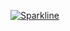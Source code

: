 [![Sparkline](https://stars.medv.io/qoomon/git-conventional-commits.svg)](https://stars.medv.io/qoomon/git-conventional-commits)
